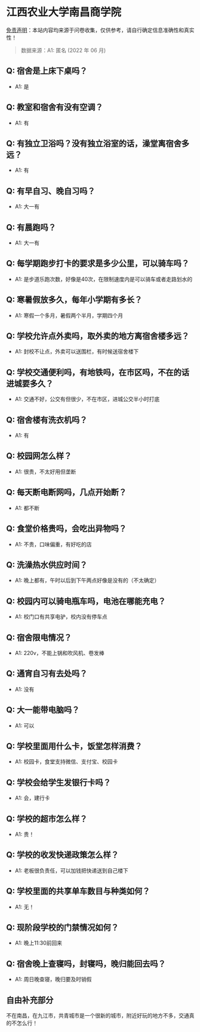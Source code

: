 # 江西农业大学南昌商学院

[免责声明](https://colleges.chat/#_3)：本站内容均来源于问卷收集，仅供参考，请自行确定信息准确性和真实性！

> 数据来源：A1: 匿名 (2022 年 06 月)

## Q: 宿舍是上床下桌吗？

- A1: 是

## Q: 教室和宿舍有没有空调？

- A1: 有

## Q: 有独立卫浴吗？没有独立浴室的话，澡堂离宿舍多远？

- A1: 有

## Q: 有早自习、晚自习吗？

- A1: 大一有

## Q: 有晨跑吗？

- A1: 大一有

## Q: 每学期跑步打卡的要求是多少公里，可以骑车吗？

- A1: 是步道乐跑次数，好像是40次，在限制速度内是可以骑车或者走路划水的

## Q: 寒暑假放多久，每年小学期有多长？

- A1: 寒假一个多月，暑假两个半月，学期四个月

## Q: 学校允许点外卖吗，取外卖的地方离宿舍楼多远？

- A1: 封校不让点，外卖可以送围栏，有时候送宿舍楼下

## Q: 学校交通便利吗，有地铁吗，在市区吗，不在的话进城要多久？

- A1: 交通不好，公交有但很少，不在市区，进城公交半小时打底

## Q: 宿舍楼有洗衣机吗？

- A1: 有

## Q: 校园网怎么样？

- A1: 很贵，不太好用但垄断

## Q: 每天断电断网吗，几点开始断？

- A1: 都不断

## Q: 食堂价格贵吗，会吃出异物吗？

- A1: 不贵，口味偏重，有好吃的店

## Q: 洗澡热水供应时间？

- A1: 晚上都有，午时以后到下午两点好像是没有的（不太确定）

## Q: 校园内可以骑电瓶车吗，电池在哪能充电？

- A1: 校门口有共享电驴，校内没有停车点

## Q: 宿舍限电情况？

- A1: 220v，不能上锅和吹风机、卷发棒

## Q: 通宵自习有去处吗？

- A1: 没有

## Q: 大一能带电脑吗？

- A1: 可以

## Q: 学校里面用什么卡，饭堂怎样消费？

- A1: 校园卡，食堂支持微信、支付宝、校园卡

## Q: 学校会给学生发银行卡吗？

- A1: 会，建行卡

## Q: 学校的超市怎么样？

- A1: 贵！

## Q: 学校的收发快递政策怎么样？

- A1: 老板很负责任，可以加钱把快递送到自己楼下

## Q: 学校里面的共享单车数目与种类如何？

- A1: 无！

## Q: 现阶段学校的门禁情况如何？

- A1: 晚上11:30前回来

## Q: 宿舍晚上查寝吗，封寝吗，晚归能回去吗？

- A1: 周日晚查寝，晚归要及时销假

## 自由补充部分

不在南昌，在九江市，共青城市是一个很新的城市，附近好玩的地方不多，交通真的不怎么行！